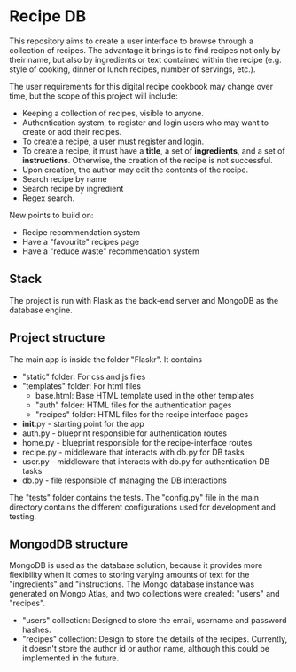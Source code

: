 # Recipe DB 
This repository aims to create a user interface to browse through a collection of recipes. The advantage it brings is to find recipes not only by their name, but also by ingredients or text contained within the recipe (e.g. style of cooking, dinner or lunch recipes, number of servings, etc.). 

The user requirements for this digital recipe cookbook may change over time, but the scope of this project will include:


- Keeping a collection of recipes, visible to anyone.
- Authentication system, to register and login users who may want to create or add their recipes.
- To create a recipe, a user must register and login.
- To create a recipe, it must have a **title**, a set of **ingredients**, and a set of **instructions**. Otherwise, the creation of the recipe is not successful.
- Upon creation, the author may edit the contents of the recipe.
- Search recipe by name
- Search recipe by ingredient
- Regex search.

New points to build on:
- Recipe recommendation system
- Have a "favourite" recipes page
- Have a "reduce waste" recommendation system

## Stack
The project is run with Flask as the back-end server and MongoDB as the database engine.

## Project structure
The main app is inside the folder "Flaskr". It contains
- "static" folder: For css and js files
- "templates" folder: For html files
     - base.html: Base HTML template used in the other templates
     - "auth" folder: HTML files for the authentication pages
     - "recipes" folder: HTML files for the recipe interface pages
- __init__.py - starting point for the app
- auth.py - blueprint responsible for authentication routes
- home.py - blueprint responsible for the recipe-interface routes
- recipe.py - middleware that interacts with db.py for DB tasks
- user.py - middleware that interacts with db.py for authentication DB tasks
- db.py - file responsible of managing the DB interactions

The "tests" folder contains the tests.
The "config.py" file in the main directory contains the different configurations used for development and testing.


## MongodDB structure
MongoDB is used as the database solution, because it provides more flexibility when it comes to storing varying amounts of text for the "ingredients" and "instructions. 
The Mongo database instance was generated on Mongo Atlas, and two collections were created: "users" and "recipes".
- "users" collection: Designed to store the email, username and password hashes. 
- "recipes" collection: Design to store the details of the recipes. Currently, it doesn't store the author id or author name, although this could be implemented in the future.
